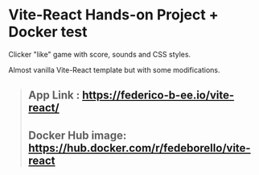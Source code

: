 # Vite-React Hands-on Project + Docker test

  Clicker "like" game with score, sounds and CSS styles.

  Almost vanilla Vite-React template but with some modifications.

> ## App Link : https://federico-b-ee.io/vite-react/
> ## Docker Hub image: https://hub.docker.com/r/fedeborello/vite-react 
  
